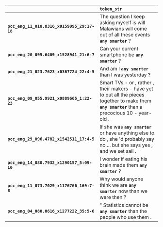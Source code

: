 |                                             | `token_str`                                                                                                                                         |
|:--------------------------------------------|:----------------------------------------------------------------------------------------------------------------------------------------------------|
| **`pcc_eng_11_010.8316_x0159095_29:17-18`** | The question I keep asking myself is will Malawians will come out of all these events __``any smarter``__ ?                                         |
| **`pcc_eng_20_095.6409_x1528941_21:6-7`**   | Can your current smartphone be __``any smarter``__ ?                                                                                                |
| **`pcc_eng_21_023.7623_x0367724_22:4-5`**   | And am I __``any smarter``__ than I was yesterday ?                                                                                                 |
| **`pcc_eng_09_055.9921_x0889665_1:22-23`**  | Smart TVs - or , rather , their makers - have yet to put all the pieces together to make them __``any smarter``__ than a precocious 10 - year-old . |
| **`pcc_eng_29_096.4782_x1542511_17:4-5`**   | If she was __``any smarter``__ or have anything else to do , she 'd probably say no ... but she says yes , and we set sail .                        |
| **`pcc_eng_14_080.7932_x1290157_5:09-10`**  | I wonder if eating his brain made them __``any smarter``__ ?                                                                                        |
| **`pcc_eng_11_073.7029_x1176766_169:7-8`**  | Why would anyone think we are __``any smarter``__ now than we were then ?                                                                           |
| **`pcc_eng_04_080.0616_x1277222_35:5-6`**   | " Statistics cannot be __``any smarter``__ than the people who use them .                                                                           |